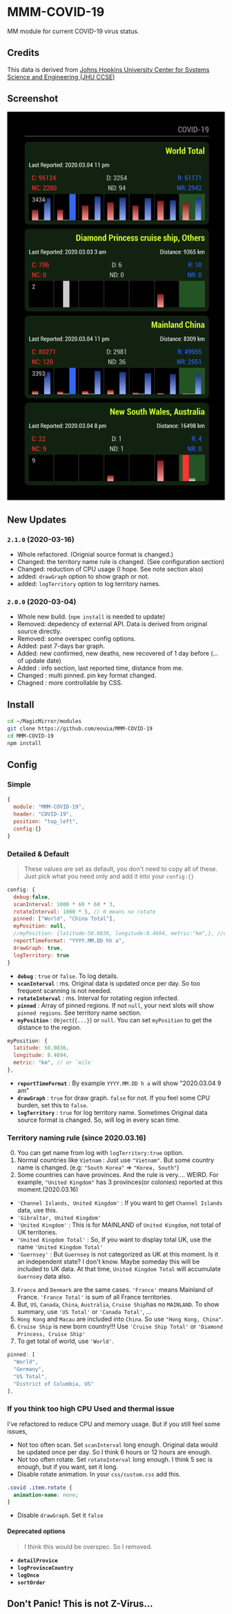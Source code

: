 # MMM-COVID-19
MM module for current COVID-19 virus status.

## Credits
This data is derived from [Johns Hopkins University Center for Systems Science and Engineering (JHU CCSE)](https://github.com/CSSEGISandData/COVID-19)

## Screenshot
![](https://raw.githubusercontent.com/eouia/MMM-COVID-19/master/covid.png)

## New Updates
### **`2.1.0` (2020-03-16)**
- Whole refactored. (Orignial source format is changed.)
- Changed: the territory name rule is changed. (See configuration section)
- Changed: reduction of CPU usage (I hope. See note section also)
- added: `drawGraph` option to show graph or not.
- added: `logTerritory` option to log territory names.

### **`2.0.0` (2020-03-04)**
- Whole new build. (`npm install` is needed to update)
- Removed: depedency of external API. Data is derived from original source directly.
- Removed: some overspec config options.
- Added: past 7-days bar graph.
- Added: new confirmed, new deaths, new recovered of 1 day before (... of update date)
- Added : info section, last reported time, distance from me.
- Changed : multi pinned. pin key format changed.
- Chagned : more controllable by CSS.

## Install
```sh
cd ~/MagicMirror/modules
git clone https://github.com/eouia/MMM-COVID-19
cd MMM-COVID-19
npm install
```

## Config
### Simple
```js
{
  module: "MMM-COVID-19",
  header: "COVID-19",
  position: "top_left",
  config:{}
}
```
### Detailed & Default
> These values are set as default, you don't need to copy all of these. Just pick what you need only and add it into your `config:{}`

```js
config: {
  debug:false,
  scanInterval: 1000 * 60 * 60 * 3,
  rotateInterval: 1000 * 5, // 0 means no rotate
  pinned: ["World", "China Total"],
  myPosition: null,
  //myPosition: {latitude:50.0836, longitude:8.4694, metric:"km",}, //or null. // reserved for later.
  reportTimeFormat: "YYYY.MM.DD hh a",
  drawGraph: true,
  logTerritory: true
}
```
- **`debug`** : `true` or `false`. To log details.
- **`scanInterval`** : ms. Original data is updated once per day. So too frequent scanning is not needed.
- **`rotateInterval`** : ms. Interval for rotating region infected.
- **`pinned`** : Array of pinned regions. If not `null`, your next slots will show `pinned regions`. See territory name section.
- **`myPosition`** : `Object`(`{...}`) or `null`. You can set `myPosition` to get the distance to the region.
```js
myPosition: {
  latitude: 50.0836,
  longitude: 8.4694,
  metric: "km", // or `mile`
},
```
- **`reportTimeFormat`** : By example `YYYY.MM.DD h a` will show "2020.03.04 9 am"
- **`drawGraph`** : `true` for draw graph. `false` for not. If you feel some CPU burden, set this to `false`.
- **`logTerritory`** : `true` for log territory name. Sometimes Original data source format is changed. So, will log in every scan time.


### Territory naming rule (since 2020.03.16)
0. You can get name from log with `logTerritory:true` option.
1. Normal countries like `Vietnam` : Just use `"Vietnam"`. But some country name is changed. (e.g: `"South Korea"` => `"Korea, South"`)
2. Some countries can have provinces. And the rule is very.... WEIRD.
For example, `"United Kingdom"` has 3 provinces(or colonies) reported at this moment.(2020.03.16)
- `'Channel Islands, United Kingdom'` : If you want to get `Channel Islands` data, use this.
- `'Gibraltar, United Kingdom'`
- `'United Kingdom'` : This is for MAINLAND of `United Kingdom`, not total of UK territories.
- `'United Kingdom Total'` : So, If you want to display total UK, use the name `'United Kingdom Total'`
- `'Guernsey'` : But `Guernsey` is not categorized as UK at this moment. Is it an independent state? I don't know. Maybe someday this will be included to UK data. At that time, `United Kingdom Total` will accumulate `Guernsey` data also.
3. `France` and `Denmark` are the same cases. `'France'` means Mainland of France. `'France Total'` is sum of all France territories.
4. But, `US`, `Canada`, `China`, `Australia`, `Cruise Ship`has no `MAINLAND`. To show summary, use `'US Total'` or `'Canada Total'`, ...
5. `Hong Kong` and `Macau` are included into `China`. So use `"Hong Kong, China"`.
6. `Cruise Ship` is new born country!!! Use `'Cruise Ship Total'` or `'Diamond Princess, Cruise Ship'`
7. To get total of world, use `'World'`.

```js
pinned: [
  "World",
  "Germany",
  "US Total",
  "District of Columbia, US"
],
```


### If you think too high CPU Used and thermal issue
I've refactored to reduce CPU and memory usage. But if you still feel some issues,
- Not too often scan. Set `scanInterval` long enough. Original data would be updated once per day. So I think 6 hours or 12 hours are enough.
- Not too often rotate. Set `rotateInterval` long enough. I think 5 sec is enough, but if you want, set it long.
- Disable rotate animation. In your `css/custom.css` add this.
```css
.covid .item.rotate {
  animation-name: none;
}
```
- Disable `drawGraph`. Set it `false`




#### Deprecated options
> I think this would be overspec. So I removed.

- **`detailProvice`**
- **`logProvinceCountry`**
- **`logOnce`**
- **`sortOrder`**






## Don't Panic! This is not Z-Virus...
